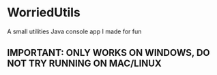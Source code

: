# WorriedUtils
A small utilities Java console app I made for fun

## IMPORTANT: ONLY WORKS ON WINDOWS, DO NOT TRY RUNNING ON MAC/LINUX
